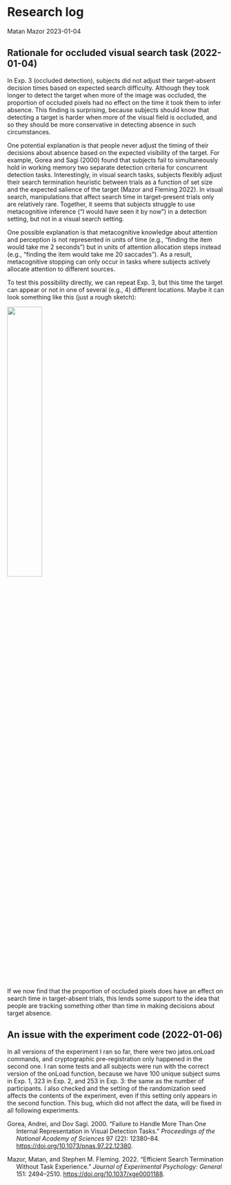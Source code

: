 Research log
================
Matan Mazor
2023-01-04

## Rationale for occluded visual search task (2022-01-04)

In Exp. 3 (occluded detection), subjects did not adjust their
target-absent decision times based on expected search difficulty.
Although they took longer to detect the target when more of the image
was occluded, the proportion of occluded pixels had no effect on the
time it took them to infer absence. This finding is surprising, because
subjects should know that detecting a target is harder when more of the
visual field is occluded, and so they should be more conservative in
detecting absence in such circumstances.

One potential explanation is that people never adjust the timing of
their decisions about absence based on the expected visibility of the
target. For example, Gorea and Sagi (2000) found that subjects fail to
simultaneously hold in working memory two separate detection criteria
for concurrent detection tasks. Interestingly, in visual search tasks,
subjects flexibly adjust their search termination heuristic between
trials as a function of set size and the expected salience of the target
(Mazor and Fleming 2022). In visual search, manipulations that affect
search time in target-present trials only are relatively rare. Together,
it seems that subjects struggle to use metacognitive inference (“I would
have seen it by now”) in a detection setting, but not in a visual search
setting.

One possible explanation is that metacognitive knowledge about attention
and perception is not represented in units of time (e.g., “finding the
item would take me 2 seconds”) but in units of attention allocation
steps instead (e.g., “finding the item would take me 20 saccades”). As a
result, metacognitive stopping can only occur in tasks where subjects
actively allocate attention to different sources.

To test this possibility directly, we can repeat Exp. 3, but this time
the target can appear or not in one of several (e.g., 4) different
locations. Maybe it can look something like this (just a rough sketch):

<img src="figures/occludedSearchSketch.png" width="40%" />

If we now find that the proportion of occluded pixels does have an
effect on search time in target-absent trials, this lends some support
to the idea that people are tracking something other than time in making
decisions about target absence.

## An issue with the experiment code (2022-01-06)

In all versions of the experiment I ran so far, there were two
jatos.onLoad commands, and cryptographic pre-registration only happened
in the second one. I ran some tests and all subjects were run with the
correct version of the onLoad function, because we have 100 unique
subject sums in Exp. 1, 323 in Exp. 2, and 253 in Exp. 3: the same as
the number of participants. I also checked and the setting of the
randomization seed affects the contents of the experiment, even if this
setting only appears in the second function. This bug, which did not
affect the data, will be fixed in all following experiments.

<div id="refs" class="references csl-bib-body hanging-indent">

<div id="ref-gorea2000" class="csl-entry">

Gorea, Andrei, and Dov Sagi. 2000. “Failure to Handle More Than One
Internal Representation in Visual Detection Tasks.” *Proceedings of the
National Academy of Sciences* 97 (22): 12380–84.
<https://doi.org/10.1073/pnas.97.22.12380>.

</div>

<div id="ref-mazor2022" class="csl-entry">

Mazor, Matan, and Stephen M. Fleming. 2022. “Efficient Search
Termination Without Task Experience.” *Journal of Experimental
Psychology: General* 151: 2494–2510.
<https://doi.org/10.1037/xge0001188>.

</div>

</div>
